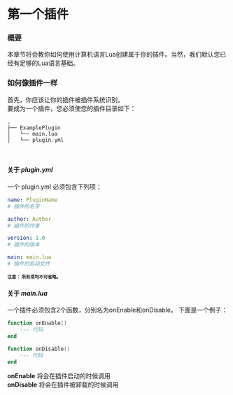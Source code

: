 ﻿# 第一个插件

### 概要
本章节将会教你如何使用计算机语言Lua创建属于你的插件。当然，我们默认您已经有足够的Lua语言基础。

### 如何像插件一样
首先，你应该让你的插件被插件系统识别。
<br>
要成为一个插件，您必须使您的插件目录如下：
<br>
~~~
.
├── ExamplePlugin
│   └── main.lua
│   └── plugin.yml
~~~
<br>

#### 关于 *plugin.yml*
一个 plugin.yml 必须包含下列项：
~~~yaml
name: PluginName
# 插件的名字

author: Author
# 插件的作者

version: 1.0
# 插件的版本

main: main.lua
# 插件的启动文件
~~~
<span style='font-size:10px;'>**注意： 所有项均不可省略。**</span>

#### 关于 *main.lua*
一个插件必须包含2个函数，分别名为onEnable和onDisable。
下面是一个例子：
~~~lua
function onEnable()
    --- 代码
end 

function onDisable()
    --- 代码
end
~~~
**onEnable** 将会在插件启动的时候调用<br>
**onDisable** 将会在插件被卸载的时候调用